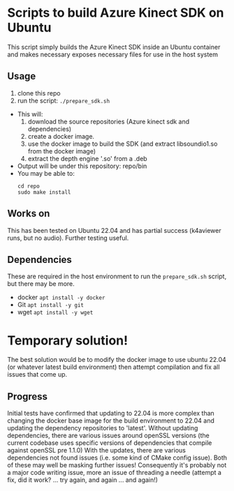 
# Scripts to build Azure Kinect SDK on Ubuntu #
This script simply builds the Azure Kinect SDK inside an Ubuntu container and makes necessary exposes necessary files for use in the host system

## Usage ##
1. clone this repo
2. run the script:
```./prepare_sdk.sh```
 - This will:
    1. download the source repositories (Azure kinect sdk and dependencies)
    2. create a docker image.
    3. use the docker image to build the SDK (and extract libsoundio1.so from the docker image)
    4. extract the depth engine '.so' from a .deb
 - Output will be under this repository: repo/bin
 - You may be able to:
    ```
    cd repo
    sudo make install
    ```

## Works on ##
This has been tested on Ubuntu 22.04 and has partial success (k4aviewer runs, but no audio).  Further testing useful.


## Dependencies ##
These are required in the host environment to run the `prepare_sdk.sh` script, but there may be more.
- docker
  `apt install -y docker`
- Git
  `apt install -y git`
- wget
  `apt install -y wget`


# Temporary solution! #
The best solution would be to modify the docker image to use ubuntu 22.04 (or whatever latest build environment) then attempt compilation and fix all issues that come up.

## Progress ##
Initial tests have confirmed that updating to 22.04 is more complex than changing the docker base image for the build environment to 22.04 and updating the dependency repositories to 'latest'.
Without updating dependencies, there are various issues around openSSL versions (the current codebase uses specific versions of dependencies that compile against openSSL pre 1.1.0)
With the updates, there are various dependencies not found issues (i.e. some kind of CMake config issue).
Both of these may well be masking further issues!
Consequently it's probably not a major code writing issue, more an issue of threading a needle (attempt a fix, did it work? ... try again, and again ... and again!) 

